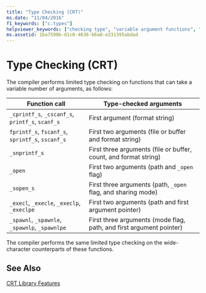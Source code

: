 ```yaml
---
title: "Type Checking (CRT)"
ms.date: "11/04/2016"
f1_keywords: ["c.types"]
helpviewer_keywords: ["checking type", "variable argument functions", "type checking"]
ms.assetid: 1ba7590b-d1c0-4636-b6a0-e231395abdad
---
```

# Type Checking (CRT)

The compiler performs limited type checking on functions that can take a variable number of arguments, as follows:

|Function call|Type-checked arguments|
|-------------------|-----------------------------|
|`_cprintf_s`, `_cscanf_s`, `printf_s`, `scanf_s`|First argument (format string)|
|`fprintf_s`, `fscanf_s`, `sprintf_s`, `sscanf_s`|First two arguments (file or buffer and format string)|
|`_snprintf_s`|First three arguments (file or buffer, count, and format string)|
|`_open`|First two arguments (path and `_open` flag)|
|`_sopen_s`|First three arguments (path, `_open` flag, and sharing mode)|
|`_execl`, `_execle`, `_execlp`, `_execlpe`|First two arguments (path and first argument pointer)|
|`_spawnl`, `_spawnle`, `_spawnlp`, `_spawnlpe`|First three arguments (mode flag, path, and first argument pointer)|

The compiler performs the same limited type checking on the wide-character counterparts of these functions.

## See Also

[CRT Library Features](../c-runtime-library/crt-library-features.md)